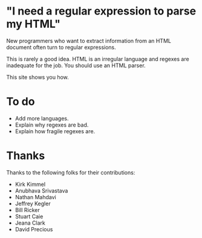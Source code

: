 # "I need a regular expression to parse my HTML"

New programmers who want to extract information from an HTML document
often turn to regular expressions.

This is rarely a good idea.  HTML is an irregular language and regexes
are inadequate for the job.  You should use an HTML parser.

This site shows you how.


# To do

* Add more languages.
* Explain why regexes are bad.
* Explain how fragile regexes are.

# Thanks

Thanks to the following folks for their contributions:

* Kirk Kimmel
* Anubhava Srivastava
* Nathan Mahdavi
* Jeffrey Kegler
* Bill Ricker
* Stuart Caie
* Jeana Clark
* David Precious
